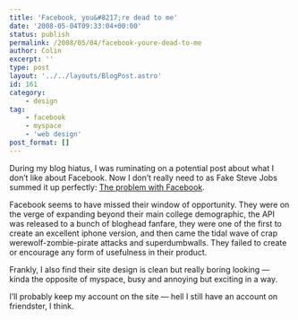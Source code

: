 ```yaml
---
title: 'Facebook, you&#8217;re dead to me'
date: '2008-05-04T09:33:04+00:00'
status: publish
permalink: /2008/05/04/facebook-youre-dead-to-me
author: Colin
excerpt: ''
type: post
layout: '../../layouts/BlogPost.astro'
id: 161
category:
    - design
tag:
    - facebook
    - myspace
    - 'web design'
post_format: []
---
```

During my blog hiatus, I was ruminating on a potential post about what I don’t like about Facebook. Now I don’t really need to as Fake Steve Jobs summed it up perfectly: [The problem with Facebook](https://fakesteve.blogspot.com/2008/05/problem-with-facebook.html).

Facebook seems to have missed their window of opportunity. They were on the verge of expanding beyond their main college demographic, the API was released to a bunch of bloghead fanfare, they were one of the first to create an excellent iphone version, and then came the tidal wave of crap werewolf-zombie-pirate attacks and superdumbwalls. They failed to create or encourage any form of usefulness in their product.

Frankly, I also find their site design is clean but really boring looking — kinda the opposite of myspace, busy and annoying but exciting in a way.

I’ll probably keep my account on the site — hell I still have an account on friendster, I think.